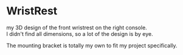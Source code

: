# WristRest

my 3D design of the front wristrest on the right console.  
I didn't find all dimensions, so a lot of the design is by eye.

The mounting bracket is totally my own to fit my project specifically.
